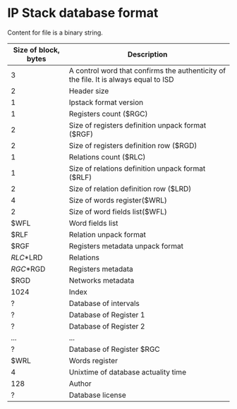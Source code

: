 # IP Stack database format

Content for file is a binary string.

|Size of block, bytes|Description|
|---|---|
|3|A control word that confirms the authenticity of the file. It is always equal to ISD|
|2|Header size|
|1|Ipstack format version|
|1|Registers count ($RGC)|
|2|Size of registers definition unpack format ($RGF)|
|2|Size of registers definition row ($RGD)|
|1|Relations count ($RLC)|
|1|Size of relations definition unpack format ($RLF)|
|2|Size of relation definition row ($LRD)|
|4|Size of words register($WRL)|
|2|Size of word fields list($WFL)|
|$WFL|Word fields list|
|$RLF|Relation unpack format|
|$RGF|Registers metadata unpack format|
|$RLC*$LRD|Relations|
|$RGC*$RGD|Registers metadata|
|$RGD|Networks metadata|
|1024|Index|
|?|Database of intervals|
|?|Database of Register 1|
|?|Database of Register 2|
|...|...|
|?|Database of Register $RGC|
|$WRL|Words register|
|4|Unixtime of database actuality time|
|128|Author|
|?|Database license|
